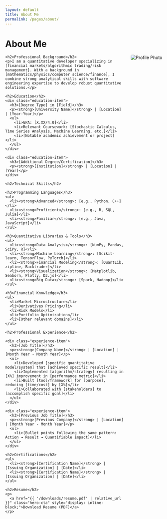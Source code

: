 ```yaml
---
layout: default
title: About Me
permalink: /pages/about/
---
```


<div class="container">
  <h1>About Me</h1>
  
  <div class="about-content">
    <img src="{{ '/assets/images/profile.jpg' | relative_url }}" alt="Profile Photo" style="float: right; margin: 0 0 20px 20px; max-width: 300px; border-radius: 4px;">
    
    <h2>Professional Background</h2>
    <p>I am a quantitative developer specializing in [financial markets/algorithmic trading/risk management]. With a background in [mathematics/physics/computer science/finance], I combine strong analytical skills with software engineering expertise to develop robust quantitative solutions.</p>
    
    <h2>Education</h2>
    <div class="education-item">
      <h3>[Degree Type] in [Field]</h3>
      <p><strong>[University Name]</strong> | [Location] | [Year-Year]</p>
      <ul>
        <li>GPA: [X.XX/4.0]</li>
        <li>Relevant Coursework: [Stochastic Calculus, Time Series Analysis, Machine Learning, etc.]</li>
        <li>[Notable academic achievement or project]</li>
      </ul>
    </div>
    
    <div class="education-item">
      <h3>[Additional Degree/Certification]</h3>
      <p><strong>[Institution]</strong> | [Location] | [Year]</p>
    </div>
    
    <h2>Technical Skills</h2>
    
    <h3>Programming Languages</h3>
    <ul>
      <li><strong>Advanced</strong>: [e.g., Python, C++]</li>
      <li><strong>Proficient</strong>: [e.g., R, SQL, Julia]</li>
      <li><strong>Familiar</strong>: [e.g., Java, JavaScript]</li>
    </ul>
    
    <h3>Quantitative Libraries & Tools</h3>
    <ul>
      <li><strong>Data Analysis</strong>: [NumPy, Pandas, SciPy, R]</li>
      <li><strong>Machine Learning</strong>: [Scikit-learn, TensorFlow, PyTorch]</li>
      <li><strong>Financial Modeling</strong>: [QuantLib, zipline, Backtrader]</li>
      <li><strong>Visualization</strong>: [Matplotlib, Seaborn, Plotly, D3.js]</li>
      <li><strong>Big Data</strong>: [Spark, Hadoop]</li>
    </ul>
    
    <h3>Financial Knowledge</h3>
    <ul>
      <li>Market Microstructure</li>
      <li>Derivatives Pricing</li>
      <li>Risk Models</li>
      <li>Portfolio Optimization</li>
      <li>[Other relevant domains]</li>
    </ul>
    
    <h2>Professional Experience</h2>
    
    <div class="experience-item">
      <h3>[Job Title]</h3>
      <p><strong>[Company Name]</strong> | [Location] | [Month Year - Month Year]</p>
      <ul>
        <li>Developed [specific quantitative model/system] that [achieved specific result]</li>
        <li>Implemented [algorithm/strategy] resulting in [X%] improvement in [performance metric]</li>
        <li>Built [tool/framework] for [purpose], reducing [time/cost] by [X%]</li>
        <li>Collaborated with [stakeholders] to [accomplish specific goal]</li>
      </ul>
    </div>
    
    <div class="experience-item">
      <h3>[Previous Job Title]</h3>
      <p><strong>[Previous Company]</strong> | [Location] | [Month Year - Month Year]</p>
      <ul>
        <li>[Bullet points following the same pattern: Action → Result → Quantifiable impact]</li>
      </ul>
    </div>
    
    <h2>Certifications</h2>
    <ul>
      <li><strong>[Certification Name]</strong> | [Issuing Organization] | [Date]</li>
      <li><strong>[Certification Name]</strong> | [Issuing Organization] | [Date]</li>
    </ul>
    
    <h2>Resume</h2>
    <p>
      <a href="{{ '/downloads/resume.pdf' | relative_url }}" class="hero-cta" style="display: inline-block;">Download Resume (PDF)</a>
    </p>
  </div>
</div>
